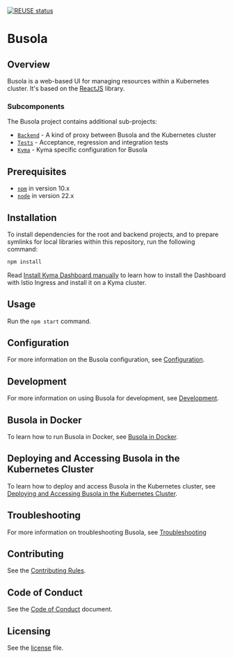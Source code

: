 [![REUSE status](https://api.reuse.software/badge/github.com/kyma-project/busola)](https://api.reuse.software/info/github.com/kyma-project/busola)

# Busola

## Overview

Busola is a web-based UI for managing resources within a Kubernetes cluster. It's based on the [ReactJS](https://reactjs.org/) library.

### Subcomponents

The Busola project contains additional sub-projects:

- [`Backend`](./backend) - A kind of proxy between Busola and the Kubernetes cluster
- [`Tests`](./tests) - Acceptance, regression and integration tests
- [`Kyma`](./kyma) - Kyma specific configuration for Busola

## Prerequisites

- [`npm`](https://www.npmjs.com/) in version 10.x
- [`node`](https://nodejs.org/en/) in version 22.x

## Installation

To install dependencies for the root and backend projects, and to prepare symlinks for local libraries within this repository, run the following command:

```bash
npm install
```

Read [Install Kyma Dashboard manually](docs/install-kyma-dashboard-manually.md) to learn how to install the Dashboard with Istio Ingress and install it on a Kyma cluster.

## Usage

Run the `npm start` command.

## Configuration

For more information on the Busola configuration, see [Configuration](docs/contributor/configuration.md).

## Development

For more information on using Busola for development, see [Development](docs/contributor/development.md).

## Busola in Docker

To learn how to run Busola in Docker, see [Busola in Docker](docs/contributor/busola-docker.md).

## Deploying and Accessing Busola in the Kubernetes Cluster

To learn how to deploy and access Busola in the Kubernetes cluster, see [Deploying and Accessing Busola in the Kubernetes Cluster](docs/contributor/deploy-access-kubernetes.md).

## Troubleshooting

For more information on troubleshooting Busola, see [Troubleshooting](docs/contributor/troubleshooting.md)

## Contributing

See the [Contributing Rules](CONTRIBUTING.md).

## Code of Conduct

See the [Code of Conduct](CODE_OF_CONDUCT.md) document.

## Licensing

See the [license](./LICENSE) file.
